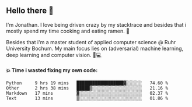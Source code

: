 ## Hello there 👋

I'm Jonathan. I love being driven crazy by my stacktrace and besides that i mostly spend my time cooking and eating ramen. 🍜

Besides that i'm a master student of applied computer science @ Ruhr University Bochum. 
My main focus lies on (adversarial) machine learning, deep learning and computer vision. 🔬💻

#### 💥 Time i wasted fixing my own code:

<!--START_SECTION:waka-->
```text
Python     9 hrs 19 mins   ██████████████████▓░░░░░░   74.60 % 
Other      2 hrs 38 mins   █████▒░░░░░░░░░░░░░░░░░░░   21.16 % 
Markdown   17 mins         ▓░░░░░░░░░░░░░░░░░░░░░░░░   02.37 % 
Text       13 mins         ▒░░░░░░░░░░░░░░░░░░░░░░░░   01.86 % 
```
<!--END_SECTION:waka-->
